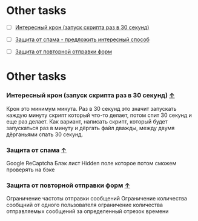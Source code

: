 # Other tasks


* [ ] [Интересный крон (запуск скрипта раз в 30 секунд)](#Интересный-крон-(запуск-скрипта-раз-в-30-секунд)-)
* [ ] [Защита от спама - предложить интересный способ](#Защита-от-спама---предложить-интересный-способ-)
* [ ] [Защита от повторной отправки форм](#Защита-от-повторной-отправки-форм-)


# Other tasks


### Интересный крон (запуск скрипта раз в 30 секунд) [&uarr;](#devmap)

Крон это минимум минута. Раз в 30 секунд это значит запускать каждую минуту скрипт который что-то делает, потом спит 30
секунд и еще раз делает. Как вариант, написать скрипт, который будет запускаться раз в минуту и дёргать файл дважды,
между двумя дёрганьями спать 30 секунд.


### Защита от спама [&uarr;](#devmap)

Google ReCaptcha 
Блэк лист 
Hidden поле которое потом сможем проверять на бэке

### Защита от повторной отправки форм [&uarr;](#devmap)

Ограничение частоты отправки сообщений Ограничение количества сообщний от одного пользователя ограничение количества
отправляемых сообщений за определенный отрезок времени